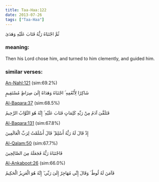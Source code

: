 ```yaml
---
title: Taa-Haa:122
date: 2013-07-26
tags: ["Taa-Haa"]
---
```

ثُمَّ اجْتَبَاهُ رَبُّهُ فَتَابَ عَلَيْهِ وَهَدَىٰ
### meaning: 
Then his Lord chose him, and turned to him clemently, and guided him.
### similar verses: 

[An-Nahl:121](/16/121) (sim:69.2%)

شَاكِرًا لِأَنْعُمِهِ ۚ اجْتَبَاهُ وَهَدَاهُ إِلَىٰ صِرَاطٍ مُسْتَقِيمٍ

[Al-Baqara:37](/2/37) (sim:68.5%)

فَتَلَقَّىٰ آدَمُ مِنْ رَبِّهِ كَلِمَاتٍ فَتَابَ عَلَيْهِ ۚ إِنَّهُ هُوَ التَّوَّابُ الرَّحِيمُ

[Al-Baqara:131](/2/131) (sim:67.8%)

إِذْ قَالَ لَهُ رَبُّهُ أَسْلِمْ ۖ قَالَ أَسْلَمْتُ لِرَبِّ الْعَالَمِينَ

[Al-Qalam:50](/68/50) (sim:67.7%)

فَاجْتَبَاهُ رَبُّهُ فَجَعَلَهُ مِنَ الصَّالِحِينَ

[Al-Ankaboot:26](/29/26) (sim:66.0%)

فَآمَنَ لَهُ لُوطٌ ۘ وَقَالَ إِنِّي مُهَاجِرٌ إِلَىٰ رَبِّي ۖ إِنَّهُ هُوَ الْعَزِيزُ الْحَكِيمُ
